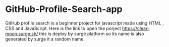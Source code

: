 # GitHub-Profile-Search-app
GitHub profile search is a beginner project for javascript made using HTML , CSS and JavaScript.
Here is the link to open the porject https://clear-moon.surge.sh/ 
this is deploy by surge platform so its name is also generated by surge it a random name.
